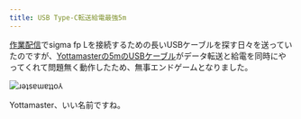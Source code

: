 ```yaml
---
title: USB Type-C転送給電最強5m
---
```

[作業配信](https://www.youtube.com/c/r7kamura)でsigma fp Lを接続するための長いUSBケーブルを探す日々を送っていたのですが、[Yottamasterの5mのUSBケーブル](https://www.amazon.co.jp/dp/B09Y1BY75P)がデータ転送と給電を同時にやってくれて問題無く動作したため、無事エンドゲームとなりました。

![](https://lh6.googleusercontent.com/5_DiL4vLCKR_KCCuU9iPt0-U6mE5xpfM4BlujGsqprpfYNMTjPWgIrs9Uzc-vvT94jEu8rx5IQSyNXrBsK6CLjmiDSwWGJj2isPifrZ6JmWvs7siKy7vrKHf1WhgPrwN6f1c5BiaIcA8tEWNojfuJ3o "ɹǝʇsɐɯɐʇʇo⅄")

Yottamaster、いい名前ですね。

